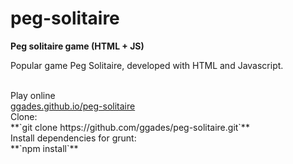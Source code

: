 # peg-solitaire
<strong>Peg solitaire game (HTML + JS)</strong>

<p>Popular game Peg Solitaire, developed with HTML and Javascript.</p><br/>

<div>Play online</div>
<a href="//ggades.github.io/peg-solitaire" target="_blank">ggades.github.io/peg-solitaire</a>

<div>Clone:</div>
**`git clone https://github.com/ggades/peg-solitaire.git`**

<div>Install dependencies for grunt:</div>
**`npm install`**

